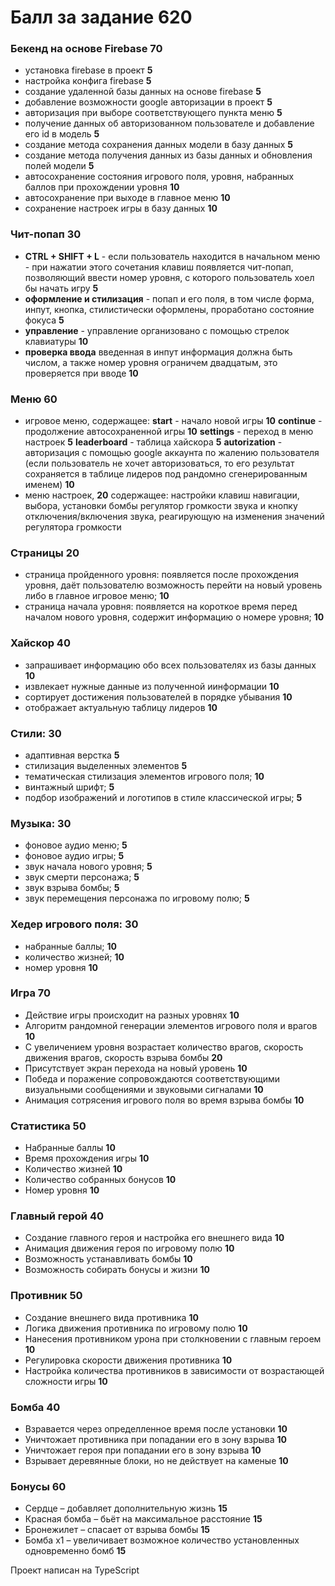 # Балл за задание 620
### Бекенд на основе Firebase 70
- установка firebase в проект **5**
- настройка конфига firebase **5**
- создание удаленной базы данных на основе firebase **5**
- добавление возможности google авторизации в проект **5**
- авторизация при выборе соответствующего пункта меню **5**
- получение данных об авторизованном пользователе и добавление его id в модель **5**
- создание метода сохранения данных модели в базу данных **5**
- создание метода получения данных из базы данных и обновления полей модели **5**
- автосохранение состояния игрового поля, уровня, набранных баллов при прохождении уровня **10**
- автосохранение при выходе в главное меню **10**
- сохранение настроек игры в базу данных **10**

### Чит-попап 30
- **CTRL + SHIFT + L** - если пользователь находится в начальном меню - при нажатии этого сочетания клавиш появляется чит-попап, позволяющий ввести номер уровня, с которого пользователь хоел бы начать игру **5**
- **оформление и стилизация** - попап и его поля, в том числе форма, инпут, кнопка, стилистически оформлены, проработано состояние фокуса **5**
- **управление** - управление организовано с помощью стрелок клавиатуры **10**
- **проверка ввода** введенная в инпут информация должна быть числом, а также номер уровня ограничем двадцатым, это проверяется при вводе **10**

### Меню 60
- игровое меню, содержащее:
**start** - начало новой игры **10**
**continue** - продолжение автосохраненной игры **10**
**settings** - переход в меню настроек **5**
**leaderboard** - таблица хайскора **5**
**autorization** - авторизация с помощью google аккаунта по жалению пользователя (если пользователь не хочет авторизоваться, то его результат сохраняется в таблице лидеров под рандомно сгенерированным именем) **10**
- меню настроек,  **20** содержащее:
настройки клавиш навигации, выбора, установки бомбы регулятор громкости звука и кнопку отключения/включения звука, реагирующую на изменения значений регулятора громкости

### Страницы 20
- страница пройденного уровня: появляется после прохождения уровня, даёт пользователю возможность перейти на новый уровень либо в главное игровое меню;  **10**
- страница начала уровня: появляется на короткое время перед началом нового уровня, содержит информацию о номере уровня;  **10**

### Хайскор 40
- запрашивает информацию обо всех пользователях из базы данных **10**
- извлекает нужные данные из полученной иинформации **10**
- сортирует достижения пользователей в порядке убывания **10**
- отображает актуальную таблицу лидеров **10**

### Стили: 30
- адаптивная верстка **5**
- стилизация выделенных элементов **5**
- тематическая стилизация элементов игрового поля; **10**
- винтажный шрифт; **5**
- подбор изображений и логотипов в стиле классической игры; **5**

### Музыка: 30
- фоновое аудио меню; **5**
- фоновое аудио игры; **5**
- звук начала нового уровня; **5**
- звук смерти персонажа; **5**
- звук взрыва бомбы; **5**
- звук перемещения персонажа по игровому полю; **5**

### Хедер игрового поля: 30
- набранные баллы; **10**
- количество жизней; **10**
- номер уровня **10**

### Игра 70
- Действие игры происходит на разных уровнях **10**
- Алгоритм рандомной генерации элементов игрового поля и врагов **10**
- С увеличением уровня возрастает количество врагов, скорость движения врагов, скорость взрыва бомбы **20**
- Присутствует экран перехода на новый уровень **10**
- Победа и поражение сопровождаются соответствующими визуальными сообщениями и звуковыми сигналами **10**
- Анимация сотрясения игрового поля во время взрыва бомбы **10**

### Статистика 50
- Набранные баллы **10**
- Время прохождения игры **10**
- Количество жизней **10**
- Количество собранных бонусов **10**
- Номер уровня **10**

### Главный герой 40
- Создание главного героя и настройка его внешнего вида **10**
- Анимация движения героя по игровому полю **10**
- Возможность устанавливать бомбы **10**
- Возможность собирать бонусы и жизни **10**

### Противник 50
- Создание внешнего вида противника **10**
- Логика движения противника по игровому полю **10**
- Нанесения противником урона при столкновении с главным героем **10**
- Регулировка скорости движения противника **10**
- Настройка количества противников в зависимости от возрастающей сложности игры **10**

### Бомба 40
- Взравается через определленное время после установки **10**
- Уничтожает противника при попадании его в зону взрыва **10**
- Уничтожает героя при попадании его в зону взрыва **10**
- Взрывает деревянные блоки, но не действует на каменые **10**

### Бонусы 60
- Сердце – добавляет дополнительную жизнь **15**
- Красная бомба – бьёт на максимальное расстояние **15**
- Бронежилет – спасает от взрыва бомбы **15**
- Бомба х1 – увеличивает возможное количество установленных одновременно бомб **15**

Проект написан на TypeScript
